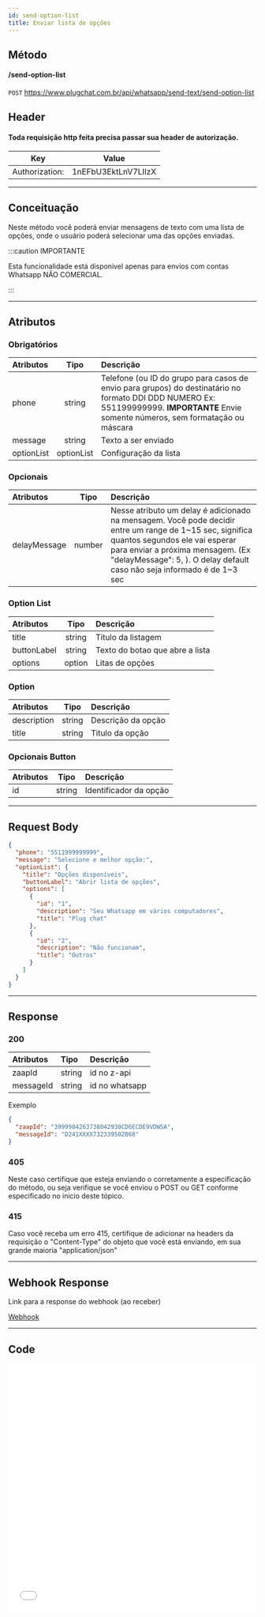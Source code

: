 ```yaml
---
id: send-option-list
title: Enviar lista de opções
---
```


## Método

#### /send-option-list

`POST` https://www.plugchat.com.br/api/whatsapp/send-text/send-option-list

## Header
#### Toda requisição http feita precisa passar sua header de autorização.


| Key            | Value                   |
| :------------: |   :---------------:     |
| Authorization: |   1nEFbU3EktLnV7LIIzX   |

---

## Conceituação

Neste método você poderá enviar mensagens de texto com uma lista de opções, onde o usuário poderá selecionar uma das opções enviadas.

:::caution IMPORTANTE

Esta funcionalidade está disponivel apenas para envios com contas Whatsapp NÃO COMERCIAL.

:::

---

## Atributos

### Obrigatórios

| Atributos | Tipo | Descrição |
| :-- | :-: | :-- |
| phone | string | Telefone (ou ID do grupo para casos de envio para grupos) do destinatário no formato DDI DDD NUMERO Ex: 551199999999. **IMPORTANTE** Envie somente números, sem formatação ou máscara |
| message | string | Texto a ser enviado |
| optionList | optionList | Configuração da lista |

### Opcionais

| Atributos | Tipo | Descrição |
| :-- | :-: | :-- |
| delayMessage | number | Nesse atributo um delay é adicionado na mensagem. Você pode decidir entre um range de 1~15 sec, significa quantos segundos ele vai esperar para enviar a próxima mensagem. (Ex "delayMessage": 5, ). O delay default caso não seja informado é de 1~3 sec |

### Option List

| Atributos   |  Tipo  | Descrição                       |
| :---------- | :----: | :------------------------------ |
| title       | string | Titulo da listagem              |
| buttonLabel | string | Texto do botao que abre a lista |
| options     | option | Litas de opções                 |

### Option

| Atributos   |  Tipo  | Descrição          |
| :---------- | :----: | :----------------- |
| description | string | Descrição da opção |
| title       | string | Titulo da opção    |

### Opcionais Button

| Atributos |  Tipo  | Descrição              |
| :-------- | :----: | :--------------------- |
| id        | string | Identificador da opção |

---

## Request Body

```json
{
  "phone": "5511999999999",
  "message": "Selecione e melhor opção:",
  "optionList": {
    "title": "Opções disponíveis",
    "buttonLabel": "Abrir lista de opções",
    "options": [
      {
        "id": "1",
        "description": "Seu Whatsapp em vários computadores",
        "title": "Plug chat"
      },
      {
        "id": "2",
        "description": "Não funcionam",
        "title": "Outros"
      }
    ]
  }
}
```

---

## Response

### 200

| Atributos | Tipo   | Descrição      |
| :-------- | :----- | :------------- |
| zaapId    | string | id no z-api    |
| messageId | string | id no whatsapp |

Exemplo

```json
{
  "zaapId": "3999984263738042930CD6ECDE9VDWSA",
  "messageId": "D241XXXX732339502B68"
}
```

### 405

Neste caso certifique que esteja enviando o corretamente a especificação do método, ou seja verifique se você enviou o POST ou GET conforme especificado no inicio deste tópico.

### 415

Caso você receba um erro 415, certifique de adicionar na headers da requisição o "Content-Type" do objeto que você está enviando, em sua grande maioria "application/json"

---

## Webhook Response

Link para a response do webhook (ao receber)

[Webhook](../webhooks/on-message-received#exemplo-de-retorno-de-texto-lista-de-opcão)

---

## Code

<iframe src="//api.apiembed.com/?source=https://raw.githubusercontent.com/Z-API/z-api-docs/main/json-examples/send-option-list.json&targets=all" frameborder="0" scrolling="no" width="100%" height="500px" seamless></iframe>
